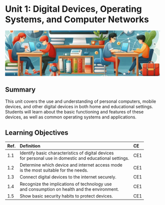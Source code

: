 # Unit 1: Digital Devices, Operating Systems, and Computer Networks

<img class="header" src="../images/ud1_ict1.jpeg"/>

## Summary

This unit covers the use and understanding of personal computers, mobile devices, and other digital devices in both home and educational settings. Students will learn about the basic functioning and features of these devices, as well as common operating systems and applications. 

## Learning Objectives

| Ref. | Definition                           | CE |
| :--- | :----------------------------------- | :--- | 
| <span id="1.1">1.1</span> | <span class="vb">Identify</span> basic characteristics of digital devices<br/> for personal use in domestic and educational settings. | CE1 | 
| 1.2 | <span class="vb">Determine</span> which device and internet access mode<br/> is the most suitable for the needs. | CE1 | 
| 1.3 | <span class="vb">Connect</span> digital devices to the internet securely. | CE1 | 
| 1.4 | <span class="vb">Recognize</span> the implications of technology use<br/>and consumption on health and the environment. | CE1 | 
| 1.5 | <span class="vb">Show</span> basic security habits to protect devices. | CE1 | 